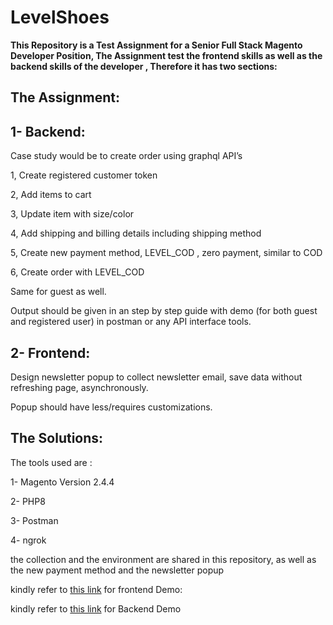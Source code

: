 # LevelShoes

**This Repository is a Test Assignment for a Senior Full Stack Magento Developer Position,
The Assignment test the frontend skills as well as the backend skills of the developer ,
Therefore it has two sections:**

## The Assignment: 

## 1- Backend:

Case study would be to create order using graphql API’s

1, Create registered customer token

2, Add items to cart

3, Update item with size/color

4, Add shipping and billing details including shipping method

5, Create new payment method, LEVEL_COD , zero payment, similar to COD

6, Create order with LEVEL_COD

Same for guest as well.

Output should be given in an step by step guide with demo (for both guest and registered user) in postman or any API interface tools.

## 2- Frontend:

Design newsletter popup to collect newsletter email, save data without refreshing page, asynchronously.

Popup should have less/requires customizations.

## The Solutions:
The tools used are : 

1- Magento Version 2.4.4 

2- PHP8 

3- Postman

4- ngrok

the collection and the environment are shared in this repository, as well as the new payment method and the newsletter popup

kindly refer to [this link](https://www.loom.com/share/239c3ef56e854e849b4bc4170544e868) for frontend Demo:

kindly refer to [this link](https://www.loom.com/share/c2af7ff7df874b01a796ecf1a2f9c4a1) for Backend Demo

